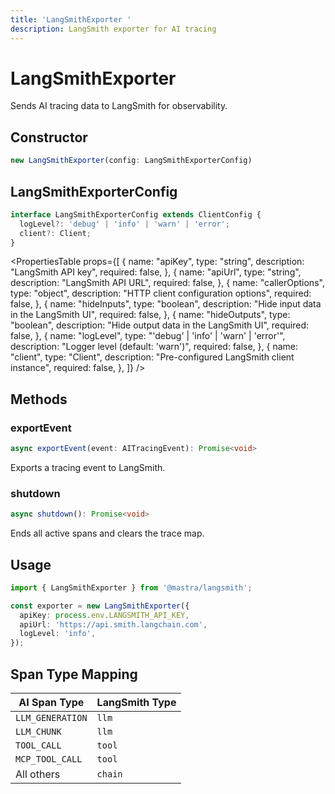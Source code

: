 ```yaml
---
title: 'LangSmithExporter '
description: LangSmith exporter for AI tracing
---
```


# LangSmithExporter

Sends AI tracing data to LangSmith for observability.

## Constructor

```typescript
new LangSmithExporter(config: LangSmithExporterConfig)
```

## LangSmithExporterConfig

```typescript
interface LangSmithExporterConfig extends ClientConfig {
  logLevel?: 'debug' | 'info' | 'warn' | 'error';
  client?: Client;
}
```

<PropertiesTable
props={[
{
name: "apiKey",
type: "string",
description: "LangSmith API key",
required: false,
},
{
name: "apiUrl",
type: "string",
description: "LangSmith API URL",
required: false,
},
{
name: "callerOptions",
type: "object",
description: "HTTP client configuration options",
required: false,
},
{
name: "hideInputs",
type: "boolean",
description: "Hide input data in the LangSmith UI",
required: false,
},
{
name: "hideOutputs",
type: "boolean",
description: "Hide output data in the LangSmith UI",
required: false,
},
{
name: "logLevel",
type: "'debug' | 'info' | 'warn' | 'error'",
description: "Logger level (default: 'warn')",
required: false,
},
{
name: "client",
type: "Client",
description: "Pre-configured LangSmith client instance",
required: false,
},
]}
/>

## Methods

### exportEvent

```typescript
async exportEvent(event: AITracingEvent): Promise<void>
```

Exports a tracing event to LangSmith.

### shutdown

```typescript
async shutdown(): Promise<void>
```

Ends all active spans and clears the trace map.

## Usage

```typescript
import { LangSmithExporter } from '@mastra/langsmith';

const exporter = new LangSmithExporter({
  apiKey: process.env.LANGSMITH_API_KEY,
  apiUrl: 'https://api.smith.langchain.com',
  logLevel: 'info',
});
```

## Span Type Mapping

| AI Span Type     | LangSmith Type |
| ---------------- | -------------- |
| `LLM_GENERATION` | `llm`          |
| `LLM_CHUNK`      | `llm`          |
| `TOOL_CALL`      | `tool`         |
| `MCP_TOOL_CALL`  | `tool`         |
| All others       | `chain`        |
